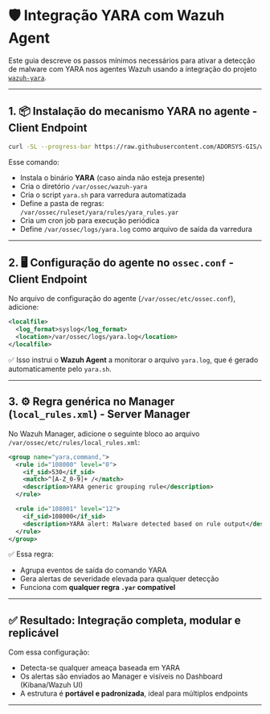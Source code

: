 # 🛡️ Integração YARA com Wazuh Agent

Este guia descreve os passos mínimos necessários para ativar a detecção de malware com YARA nos agentes Wazuh usando a integração do projeto [`wazuh-yara`](https://github.com/ADORSYS-GIS/wazuh-yara).

---

## 1. 📦 Instalação do mecanismo YARA no agente - Client Endpoint

```bash
curl -SL --progress-bar https://raw.githubusercontent.com/ADORSYS-GIS/wazuh-yara/main/scripts/install.sh | sh
```

Esse comando:

- Instala o binário **YARA** (caso ainda não esteja presente)
- Cria o diretório `/var/ossec/wazuh-yara`
- Cria o script `yara.sh` para varredura automatizada
- Define a pasta de regras: `/var/ossec/ruleset/yara/rules/yara_rules.yar`
- Cria um cron job para execução periódica
- Define `/var/ossec/logs/yara.log` como arquivo de saída da varredura

---

## 2. 🖥️ Configuração do agente no `ossec.conf` - Client Endpoint

No arquivo de configuração do agente (`/var/ossec/etc/ossec.conf`), adicione:

```xml
<localfile>
  <log_format>syslog</log_format>
  <location>/var/ossec/logs/yara.log</location>
</localfile>
```

✅ Isso instrui o **Wazuh Agent** a monitorar o arquivo `yara.log`, que é gerado automaticamente pelo `yara.sh`.

---

## 3. ⚙️ Regra genérica no Manager (`local_rules.xml`) - Server Manager

No Wazuh Manager, adicione o seguinte bloco ao arquivo `/var/ossec/etc/rules/local_rules.xml`:

```xml
<group name="yara,command,">
  <rule id="108000" level="0">
    <if_sid>530</if_sid>
    <match>^[A-Z_0-9]+ /</match>
    <description>YARA generic grouping rule</description>
  </rule>

  <rule id="108001" level="12">
    <if_sid>108000</if_sid>
    <description>YARA alert: Malware detected based on rule output</description>
  </rule>
</group>
```

✅ Essa regra:

- Agrupa eventos de saída do comando YARA
- Gera alertas de severidade elevada para qualquer detecção
- Funciona com **qualquer regra `.yar` compatível**

---

## ✅ Resultado: Integração completa, modular e replicável

Com essa configuração:

- Detecta-se qualquer ameaça baseada em YARA
- Os alertas são enviados ao Manager e visíveis no Dashboard (Kibana/Wazuh UI)
- A estrutura é **portável e padronizada**, ideal para múltiplos endpoints

---